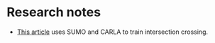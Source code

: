 # Research notes


- [This article](https://www.ncbi.nlm.nih.gov/pmc/articles/PMC9657075/) uses SUMO and CARLA to train intersection crossing.
